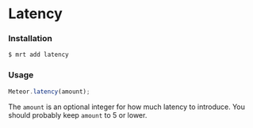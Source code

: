 # Latency


### Installation
```sh
$ mrt add latency
```

### Usage
```javascript
Meteor.latency(amount);
```
The `amount` is an optional integer for how much latency to introduce. You should probably keep `amount` to 5 or lower.

